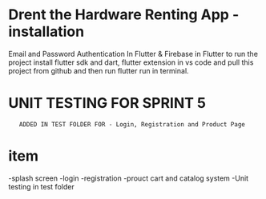 # Drent the Hardware Renting App - installation
Email and Password Authentication In Flutter &amp; Firebase in Flutter 
to run the project install flutter sdk and dart, flutter extension in vs code and pull this project from github and then run flutter run in terminal.

# UNIT TESTING FOR SPRINT 5
  

       ADDED IN TEST FOLDER FOR - Login, Registration and Product Page

# item
-splash screen
-login
-registration
-prouct cart and catalog system
-Unit testing in test folder 






